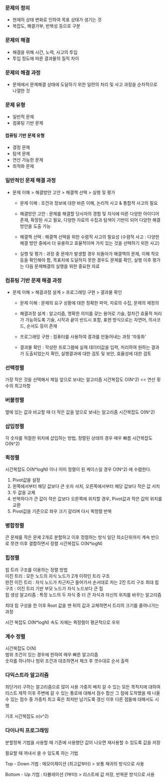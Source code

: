 ### 문제의 정의

- 현재의 상태 변화로 인하여 목표 상태가 생기는 것
- 복잡도, 해결가부, 반복성 등으로 구분

### 문제의 해결

- 해결을 위해 시간, 노력, 사고의 투입
- 투입 정도에 따른 결과물의 질적 차이

### 문제의 해결 과정

- 문제에서 문제해결 상태에 도달하기 위한 일련의 처리 및 사고 과정을 순차적으로 나열한 것

### 문제 유형

- 일반적 문제
- 컴퓨팅 기반 문제

#### 컴퓨팅 기반 문제 유형

- 결정 문제
- 탐색 문제
- 연산 가능한 문제
- 최적화 문제

### 일반적인 문제 해결 과정

- 문제 이해 > 해결방안 고안 > 해결책 선택 > 실행 및 평가
  
  - 문제 이해 : 조건과 정보에 대한 바른 이해, 논리적 사고 & 통합적 사고의 필요
  
  - 해결방안 고안 : 문제를 해결할 당사자의 경험 및 지식에 따른 다양한 아이디어 존재, 확장된 사고 필요, 다양한 자료의 수집과 탐색이 기반이 되어 다양한 해결방안을 도출 가능
  
  - 해결책 선택 : 해결책 선택을 위한 수렴적 사고의 필요성 (수렴적 사고 : 다양한 해결 방안 중에서 더 유용하고 효율적이며 가치 있는 것을 선택하기 위한 사고)
  
  - 실행 및 평가 : 과정 중 문제가 발생할 경우 되돌아가 해결책의 문제, 이해 착오 등을 확인해야 함, 목표치에 도달하지 못한 경우도 문제를 확인, 실행 이후 평가는 다음 문제해결의 실행을 위한 중요한 자료

### 컴퓨팅 기반 문제 해결 과정

- 문제 이해 > 해결과정 설계 > 프로그래밍 구현 > 결과물 확인
  
  - 문제 이해 : 문제의 요구 상황에 대한 정확한 파악, 자료의 수집, 문제의 재정의
  
  - 해결과정 설계 : 알고리즘, 명확한 의미를 갖는 용어로 기술, 절차간 효율적 처리가 가능하도록 기술, 시작과 끝이 반드시 포함, 표현 방식으로는 자연어, 의사코드, 순서도 등이 존재
  
  - 프로그래밍 구현 : 컴퓨터를 사용하여 결과를 만들어내는 과정 '자동화'
  
  - 결과물 확인 : 작성한 프로그램에 실제 데이터값을 입력, 처리하여 원하는 결과가 도출되었는지 확인, 실행결과에 대한 검토 및 보안, 효율성에 대한 검토

### 선택정렬

가장 작은 것을 선택해서 제일 앞으로 보내는 알고리즘
시간복잡도 O(N^2) << 연산 횟수의 최고차항

### 버블정렬

옆에 있는 값과 비교할 때 더 작은 값을 앞으로 보내는 알고리즘
시간복잡도 O(N^2)

### 삽입정렬

각 숫자를 적절한 위치에 삽입하는 방법, 정렬된 상태의 경우 매우 빠름
시간복잡도 O(N^2)

### 퀵정렬

시간복잡도 O(N\*logN) 이나 이미 정렬이 된 케이스일 경우 O(N^2) 에 수렴한다.

1. Pivot값을 설정
2. 왼쪽에서부터 해당 값보다 큰 숫자 서치, 오른쪽에서부터 해당 값보다 작은 값 서치
3. 두 값을 교체
4. 반복하다가 큰 값이 작은 값보다 오른쪽에 위치할 경우, Pivot값과 작은 값의 위치를 교환
5. Pivot값을 기준으로 좌우 크기 갈리며 다시 퀵정렬 반복

### 병합정렬

큰 문제를 작은 문제 2개로 분할하고 이후 정렬하는 방식
일단 최소단위까지 계속 반으로 쪼갠 이후 결합하면서 정렬
시간복잡도 O(N\*logN)

### 힙정렬

힙 트리 구조를 이용하는 정렬 방법  
이진 트리 : 모든 노드의 자식 노드가 2개 이하인 트리 구조  
완전 이진 트리 : 자식 노드가 차근차근 들어가서 순서대로 차는 2진 트리 구조
최대 힙 구조 : 이진 트리 기반 부모 노드가 자식 노드보다 큰 힙  
힙 생성 알고리즘 : 특정 노드의 두 자식 중 더 큰 자식과 자신의 위치를 바꾸는 알고리즘

최대 힙 구성을 한 이후 Root 값을 맨 뒤의 값과 교체하면서 트리의 크기를 줄여나가는 과정

시간 복잡도 O(N\*logN)
속도 자체는 퀵정렬이 평균적으로 우위

### 계수 정렬

시간복잡도 O(N)  
범위 조건이 있는 경우에 한하여 매우 빠른 알고리즘  
숫자를 하나하나 범위 조건과 대조하면서 체크 후 갯수대로 순서 출력

### 다익스트라 알고리즘

최단거리 구하는 알고리즘으로 많이 사용
가중치 배치
갈 수 있는 모든 목적지에 대하여 리스트 제작
이후 주변에 갈 수 있는 통로에 대해서 점수 합산
그 점에 도착했을 때 나올 수 있는 점수 중 가중치 최고 혹은 최저만 남기도록 갱신
이후 다른 점들에 대해서도 시행

기초 시간복잡도 o(v^2)

### 다이나믹 프로그래밍

분할정복 기법을 사용할 때 기존에 사용했던 값이 나오면 재사용할 수 있도록 값을 저장

필요할 때 꺼내서 쓸 수 있도록 하는 기법

Top - Down 기법 : 메모이제이션 (최고값부터) > 보통 재귀의 방식으로 사용

Bottom - Up 기법 : 타뷸레이션 (1부터) > 리스트에 값 저장, 반복문 방식으로 사용
